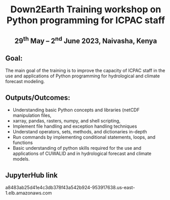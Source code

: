 <h1 align="center">Down2Earth Training workshop on Python programming for ICPAC staff</h1>
<h2 align="center">29<sup>th</sup> May – 2<sup>nd</sup> June 2023, Naivasha, Kenya</h2>

## Goal:
The main goal of the training is to improve the capacity of ICPAC staff in the use and
applications of Python programming for hydrological and climate forecast modeling.

## Outputs/Outcomes:
* Understanding basic Python concepts and libraries (netCDF manipulation files,
* xarray, pandas, rasters, numpy, and shell scripting,
* Implement file handling and exception handling techniques
* Understand operators, sets, methods, and dictionaries in-depth
* Run commands by implementing conditional statements, loops, and functions
* Basic understanding of python skills required for the use and applications of CUWALID and in hydrological forecast and climate models.

## JupyterHub link

a8483ab25d41e4c3db378f43a542b924-953917638.us-east-1.elb.amazonaws.com
